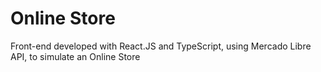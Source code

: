 # Online Store

Front-end developed with React.JS and TypeScript, using Mercado Libre API, to simulate an Online Store

